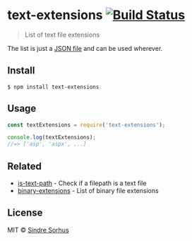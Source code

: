 # text-extensions [![Build Status](https://travis-ci.org/sindresorhus/text-extensions.svg?branch=master)](https://travis-ci.org/sindresorhus/text-extensions)

> List of text file extensions

The list is just a [JSON file](text-extensions.json) and can be used wherever.


## Install

```
$ npm install text-extensions
```


## Usage

```js
const textExtensions = require('text-extensions');

console.log(textExtensions);
//=> ['asp', 'aspx', ...]
```


## Related

- [is-text-path](https://github.com/sindresorhus/is-text-path) - Check if a filepath is a text file
- [binary-extensions](https://github.com/sindresorhus/binary-extensions) - List of binary file extensions


## License

MIT © [Sindre Sorhus](https://sindresorhus.com)
